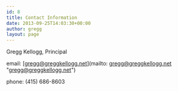 ```yaml
---
id: 8
title: Contact Information
date: 2013-09-25T14:03:30+00:00
author: gregg
layout: page
---
```

Gregg Kellogg, Principal
  
email: [gregg@greggkellogg.net](mailto: gregg@greggkellogg.net "gregg@greggkellogg.net")
  
phone: (415) 686-8603